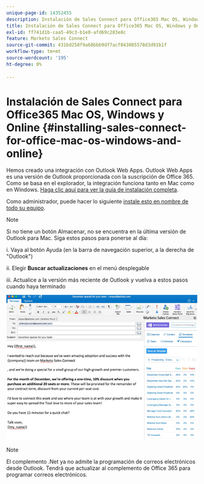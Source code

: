 ```yaml
---
unique-page-id: 14352455
description: Instalación de Sales Connect para Office365 Mac OS, Windows y Online - Documentos de Marketo - Documentación del producto
title: Instalación de Sales Connect para Office365 Mac OS, Windows y Online
exl-id: ff741d1b-caa5-49c3-b1e0-afd69c283e8c
feature: Marketo Sales Connect
source-git-commit: 431bd258f9a68bbb9df7acf043085578d3d91b1f
workflow-type: tm+mt
source-wordcount: '195'
ht-degree: 0%

---
```


# Instalación de Sales Connect para Office365 Mac OS, Windows y Online {#installing-sales-connect-for-office-mac-os-windows-and-online}

Hemos creado una integración con Outlook Web Apps. Outlook Web Apps es una versión de Outlook proporcionada con la suscripción de Office 365. Como se basa en el explorador, la integración funciona tanto en Mac como en Windows. [Haga clic aquí para ver la guía de instalación completa](https://s3.amazonaws.com/tout-user-store/outlook-mac/assets/install_tout_add-in_outlook_mac.pdf).

Como administrador, puede hacer lo siguiente [instale esto en nombre de todo su equipo](https://docs.microsoft.com/en-us/office365/admin/manage/manage-deployment-of-add-ins?view=o365-worldwide).

>[!NOTE]
>
>Si no tiene un botón Almacenar, no se encuentra en la última versión de Outlook para Mac. Siga estos pasos para ponerse al día:
>
>i. Vaya al botón Ayuda (en la barra de navegación superior, a la derecha de &quot;Outlook&quot;)
>
>ii. Elegir **Buscar actualizaciones** en el menú desplegable
>
>iii. Actualice a la versión más reciente de Outlook y vuelva a estos pasos cuando haya terminado

![](assets/one.png)

>[!NOTE]
>
>El complemento .Net ya no admite la programación de correos electrónicos desde Outlook. Tendrá que actualizar al complemento de Office 365 para programar correos electrónicos.
